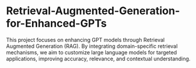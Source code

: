 # Retrieval-Augmented-Generation-for-Enhanced-GPTs
This project focuses on enhancing GPT models through Retrieval Augmented Generation (RAG). By integrating domain-specific retrieval mechanisms, we aim to customize large language models for targeted applications, improving accuracy, relevance, and contextual understanding.
